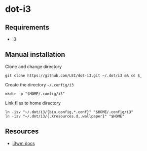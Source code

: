 # dot-i3

## Requirements

- i3

## Manual installation

Clone and change directory

    git clone https://github.com/LEI/dot-i3.git ~/.dot/i3 && cd $_

Create the directory `~/.config/i3`

    mkdir -p "$HOME/.config/i3"

Link files to home directory

    ln -isv "~/.dot/i3/{bin,config,*.conf}" "$HOME/.config/i3"
    ln -isv "~/.dot/i3/{.Xresources.d,.wallpaper}" "$HOME"

## Resources

- [i3wm docs](https://i3wm.org/docs/)
